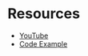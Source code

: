 


# Resources
- [YouTube](https://www.youtube.com/watch?v=fe8vJSIzWss&list=PL7yAAGMOat_F7bOImcjx4ZnCtfyNEqzCy&index=13)
- [Code Example](https://github.com/MarioCarrion/videos/tree/2a4be54f8e98070c29baf47dffabc0dc119acf2d/2021/11/05)
